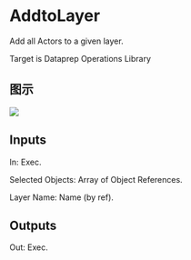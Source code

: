# AddtoLayer

Add all Actors to a given layer.

Target is Dataprep Operations Library

## 图示

![]($-20221218-18354841.png)

## Inputs

In: Exec.

Selected Objects: Array of Object References.

Layer Name: Name (by ref).  

## Outputs

Out: Exec.

